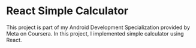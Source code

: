# React Simple Calculator
This project is part of my Android Development Specialization provided by Meta on Coursera. In this project, I implemented simple calculator using React.
